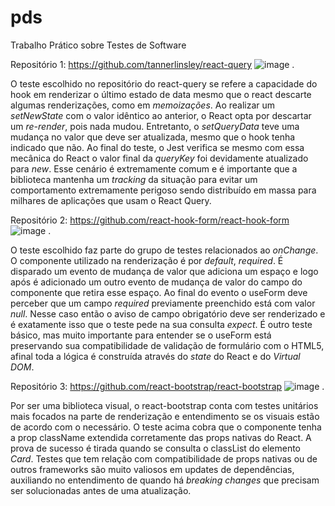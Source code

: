 # pds

Trabalho Prático sobre Testes de Software

Repositório 1: https://github.com/tannerlinsley/react-query
![image](https://user-images.githubusercontent.com/50335892/148748566-82e1e9ad-a8bb-46f1-9acc-14c4f709da28.png)
.

O teste escolhido no repositório do react-query se refere a capacidade do hook em renderizar o último estado de data mesmo que o react descarte algumas renderizações, como em *memoizações*. Ao realizar um *setNewState* com o valor idêntico ao anterior, o React opta por descartar um *re-render*, pois nada mudou. Entretanto, o *setQueryData* teve uma mudança no valor que deve ser atualizada, mesmo que o hook tenha indicado que não. Ao final do teste, o Jest verifica se mesmo com essa mecânica do React o valor final da *queryKey* foi devidamente atualizado para *new*. Esse cenário é extremamente comum e é importante que a biblioteca mantenha um *tracking* da situação para evitar um comportamento extremamente perigoso sendo distribuído em massa para milhares de aplicações que usam o React Query.


Repositório 2: https://github.com/react-hook-form/react-hook-form
![image](https://user-images.githubusercontent.com/50335892/148750011-5745832f-4be7-484f-8575-a5ba31213605.png)
.

O teste escolhido faz parte do grupo de testes relacionados ao _onChange_. O componente utilizado na renderização é por _default_, _required_. É disparado um evento de mudança de valor que adiciona um espaço e logo após é adicionado um outro evento de mudança de valor do campo do componente que retira esse espaço. Ao final do evento o useForm deve perceber que um campo _required_ previamente preenchido está com valor _null_. Nesse caso então o aviso de campo obrigatório deve ser renderizado e é exatamente isso que o teste pede na sua consulta _expect_. É outro teste básico, mas muito importante para entender se o useForm está preservando sua compatibilidade de validação de formulário com o HTML5, afinal toda a lógica é construída através do _state_ do React e do _Virtual DOM_.


Repositório 3: https://github.com/react-bootstrap/react-bootstrap
![image](https://user-images.githubusercontent.com/50335892/148750872-ad5cf74c-f65f-4b1d-b767-0bfd77ed8ecb.png)
.

Por ser uma biblioteca visual, o react-bootstrap conta com testes unitários mais focados na parte de renderização e entendimento se os visuais estão de acordo com o necessário. O teste acima cobra que o componente tenha a prop className extendida corretamente das props nativas do React. A prova de sucesso é tirada quando se consulta o classList do elemento _Card_. Testes que tem relação com compatibilidade de props nativas ou de outros frameworks são muito valiosos em updates de dependências, auxiliando no entendimento de quando há _breaking changes_ que precisam ser solucionadas antes de uma atualização.
